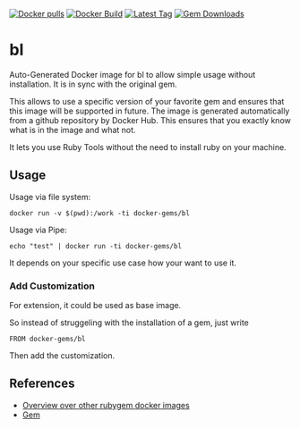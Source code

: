 [![Docker pulls](https://img.shields.io/docker/pulls/rubygem/bl.svg)](https://hub.docker.com/r/rubygem/bl/)
[![Docker Build](https://img.shields.io/docker/automated/rubygem/bl.svg)](https://hub.docker.com/r/rubygem/bl/)
[![Latest Tag](https://img.shields.io/github/tag/docker-rubygem/bl.svg)](https://hub.docker.com/r/rubygem/bl/)
[![Gem Downloads](https://img.shields.io/gem/dt/bl.svg)](https://rubygems.org/gems/bl/)
# bl

Auto-Generated Docker image for bl to allow simple usage without installation.
It is in sync with the original gem.

This allows to use a specific version of your favorite gem and ensures that this image will be supported in future.
The image is generated automatically from a github repository by Docker Hub.
This ensures that you exactly know what is in the image and what not.

It lets you use Ruby Tools without the need to install ruby on your machine.

## Usage

Usage via file system:

`docker run -v $(pwd):/work -ti docker-gems/bl`

Usage via Pipe:

`echo "test" | docker run -ti docker-gems/bl`

It depends on your specific use case how your want to use it.

### Add Customization

For extension, it could be used as base image.

So instead of struggeling with the installation of a gem, just write

`FROM docker-gems/bl`

Then add the customization.

## References

 - [Overview over other rubygem docker images](https://github.com/thinkbot/docker-rubygem)
 - [Gem](https://rubygems.org/gems/bl/)
